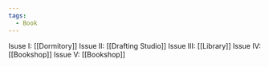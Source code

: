 ```yaml
---
tags:
  - Book
---
```

Isuse I: [[Dormitory]]
Issue II: [[Drafting Studio]]
Issue III: [[Library]]
Issue IV: [[Bookshop]]
Issue V: [[Bookshop]]

